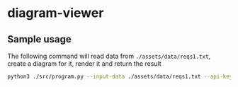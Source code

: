 # diagram-viewer

## Sample usage

The following command will read data from `./assets/data/reqs1.txt`, create a diagram for it, render it and return the result

```sh
python3 ./src/program.py --input-data ./assets/data/reqs1.txt --api-key {INSERT_YOUR_API_KEY}
```
